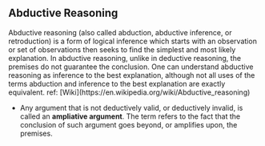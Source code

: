 <h2>Abductive Reasoning</h2>
Abductive reasoning (also called abduction, abductive inference, or retroduction) is a form of logical inference which starts with an observation or set of observations then seeks to find the simplest and most likely explanation. In abductive reasoning, unlike in deductive reasoning, the premises do not guarantee the conclusion. One can understand abductive reasoning as inference to the best explanation, although not all uses of the terms abduction and inference to the best explanation are exactly equivalent.
ref:
[Wiki](https://en.wikipedia.org/wiki/Abductive_reasoning)

- Any argument that is not deductively valid, or deductively invalid, is called an <b>ampliative argument</b>. The term refers to the fact that the conclusion of such argument goes beyond, or amplifies upon, the premises.
